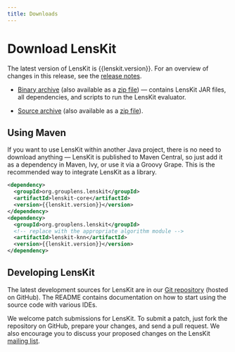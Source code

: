 ```yaml
---
title: Downloads
---
```


# Download LensKit

[release notes]: maven-site/releases/

The latest version of LensKit is {{lenskit.version}}.  For an
overview of changes in this release, see the
[release notes][].

[source.zip]: https://github.com/grouplens/lenskit/archive/lenskit-{{lenskit.version}}.zip
[source.tgz]: https://github.com/grouplens/lenskit/archive/lenskit-{{lenskit.version}}.tar.gz

- [Binary archive]({{lenskit.downloads}}/lenskit-{{lenskit.version}}.tar.gz) (also
  available as a [zip file]({{lenskit.downloads}}/lenskit-{{lenskit.version}}.zip)) —
  contains LensKit JAR files, all dependencies, and scripts to run the
  LensKit evaluator.

- [Source archive][source.tgz] (also available as a
  [zip file][source.zip]).

## Using Maven

If you  want to use LensKit  within another Java project,  there is no
need to download anything — LensKit  is published to Maven Central, so
just add  it as a  dependency in  Maven, Ivy, or  use it via  a Groovy
Grape.  This is the recommended way to integrate LensKit as a library.

~~~~ xml
<dependency>
  <groupId>org.grouplens.lenskit</groupId>
  <artifactId>lenskit-core</artifactId>
  <version>{{lenskit.version}}</version>
</dependency>
<dependency>
  <groupId>org.grouplens.lenskit</groupId>
  <!-- replace with the appropriate algorithm module -->
  <artifactId>lenskit-knn</artifactId>
  <version>{{lenskit.version}}</version>
</dependency>
~~~~

## Developing LensKit

[GH]: https://github.com/grouplens/lenskit
[ML]: https://wwws.cs.umn.edu/mm-cs/listinfo/lenskit

The latest development sources for LensKit are in our
[Git repository][GH] (hosted on GitHub).  The README contains
documentation on how to start using the source code with various IDEs.

We welcome patch submissions for LensKit. To submit a patch, just fork
the repository on GitHub, prepare your changes, and send a pull
request.  We also encourage you to discuss your proposed changes on the
LensKit [mailing list][ml].

